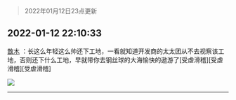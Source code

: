 > 2022年01月12日23点更新
<link rel="stylesheet" href="https://cdn.jsdelivr.net/gh/taotie6/sampleJSON@main/css/photo_show.css">
<meta name="referrer" content="no-referrer" />


 ## 2022-01-12 22:10:33 

 [㪚木](https://www.coolapk.com/feed/32779569?shareKey=YWQ2MTY4MGU2MTk2NjFkZWVjZGU~) ：长这么年轻这么帅还下工地，一看就知道开发商的太太团从不去视察该工地，否则还下什么工地，早就带你去钢丝球的大海愉快的遨游了[受虐滑稽][受虐滑稽][受虐滑稽] 

<div class="album">
<img class="img-item" src="http://image.coolapk.com/feed/2019/0426/07/1081091_1556235188_5617@322x233.gif" />
</div>

 ------- 

